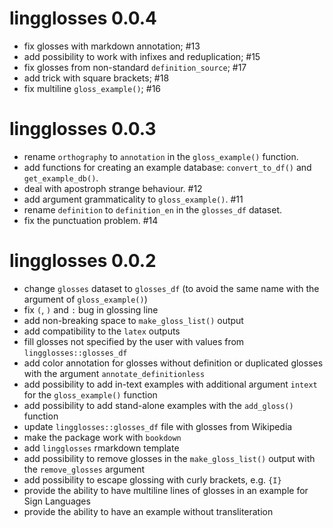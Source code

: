 # lingglosses 0.0.4

- fix glosses with markdown annotation; #13 
- add possibility to work with infixes and reduplication; #15
- fix glosses from non-standard `definition_source`; #17
- add trick with square brackets; #18
- fix multiline `gloss_example()`; #16

# lingglosses 0.0.3

- rename `orthography` to `annotation` in the `gloss_example()` function.
- add functions for creating an example database: `convert_to_df()` and `get_example_db()`.
- deal with apostroph strange behaviour. #12
- add argument grammaticality to `gloss_example()`. #11
- rename `definition` to `definition_en` in the `glosses_df` dataset.
- fix the punctuation problem. #14

# lingglosses 0.0.2

- change `glosses` dataset to `glosses_df` (to avoid the same name with the argument of `gloss_example()`)
- fix `(`, `)` and `:` bug in glossing line
- add non-breaking space to `make_gloss_list()` output
- add compatibility to the `latex` outputs
- fill glosses not specified by the user with values from `lingglosses::glosses_df`
- add color annotation for glosses without definition or duplicated glosses with the argument `annotate_definitionless`
- add possibility to add in-text examples with additional argument `intext` for the `gloss_example()` function
- add possibility to add stand-alone examples with the `add_gloss()` function
- update `lingglosses::glosses_df` file with glosses from Wikipedia
- make the package work with `bookdown`
- add `lingglosses` rmarkdown template
- add possibility to remove glosses in the `make_gloss_list()` output with the `remove_glosses` argument
- add possibility to escape glossing with curly brackets, e.g. `{I}`
- provide the ability to have multiline lines of glosses in an example for Sign Languages
- provide the ability to have an example without transliteration

